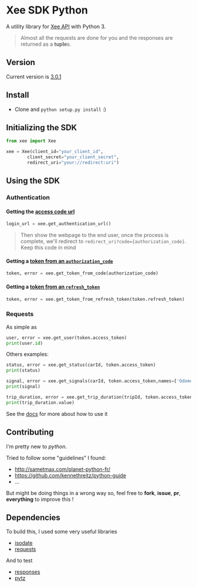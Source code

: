 #  Xee SDK Python

A utility library for [Xee API](https://dev.xee.com) with Python 3.

> Almost all the requests are done for you and the responses are returned as a **tuple**s.

## Version

Current version is [3.0.1](https://github.com/quentin7b/xee-sdk-python/releases/tag/3.0.1)

## Install

* Clone and `python setup.py install` :) 

## Initializing the SDK

```python
from xee import Xee

xee = Xee(client_id="your_client_id", 
		client_secret="your_client_secret", 
		redirect_uri="your://redirect:uri")
```

## Using the SDK

### Authentication

#### Getting the [access code url](https://github.com/xee-lab/xee-api-docs/tree/master/api/api/v3/auth/auth.md)

```python
login_url = xee.get_authentication_url()
```

> Then show the webpage to the end user, once the process is complete, we'll redirect to `redirect_uri?code={authorization_code}`. Keep this code in mind

#### Getting a [token from an `authorization_code`](https://github.com/xee-lab/xee-api-docs/tree/master/api/api/v3/auth/access_token.md)

```python
token, error = xee.get_token_from_code(authorization_code)
```

#### Getting a [token from an `refresh_token`](https://github.com/xee-lab/xee-api-docs/tree/master/api/api/v3/auth/access_token.md)

```python
token, error = xee.get_token_from_refresh_token(token.refresh_token)
```
### Requests

As simple as

```python
user, error = xee.get_user(token.access_token)
print(user.id)
```

Others examples:

```python
status, error = xee.get_status(carId, token.access_token)
print(status)
```

```python
signal, error = xee.get_signals(carId, token.access_token,names=['Odometer', 'FuelLevel'])
print(signal)
```

```python
trip_duration, error = xee.get_trip_duration(tripId, token.access_token)
print(trip_duration.value)
```

See the [docs](https://github.com/quentin7b/xee-sdk-python/docs) for more about how to use it

## Contributing

I'm pretty new to *python*.

Tried to follow some "guidelines" I found:
- http://sametmax.com/planet-python-fr/
- https://github.com/kennethreitz/python-guide
- ...
 
But might be doing things in a wrong way so, feel free to **fork**, **issue**, **pr**, **everything** to improve this !

## Dependencies

To build this, I used some very useful libraries
- [isodate](https://pypi.python.org/pypi/isodate)
- [requests](https://pypi.python.org/pypi/requests)

And to test
- [responses](https://pypi.python.org/pypi/responses)
- [pytz](https://pypi.python.org/pypi/pytz)
